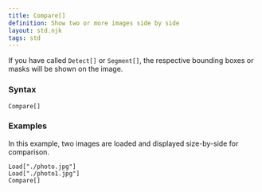 ```yaml
---
title: Compare[]
definition: Show two or more images side by side
layout: std.njk
tags: std
---
```


If you have called `Detect[]` or `Segment[]`, the respective bounding boxes or masks will be shown on the image.

### Syntax

```
Compare[]
```

### Examples

In this example, two images are loaded and displayed size-by-side for comparison.

```
Load["./photo.jpg"]
Load["./photo1.jpg"]
Compare[]
```